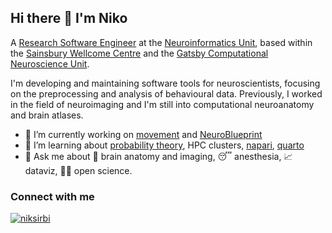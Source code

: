## Hi there 👋 I'm Niko

A [Research Software Engineer](https://society-rse.org/) at the [Neuroinformatics Unit](https://neuroinformatics.dev/), based within the [Sainsbury Wellcome Centre](https://www.sainsburywellcome.org/web/) and the [Gatsby Computational Neuroscience Unit](https://www.ucl.ac.uk/gatsby/gatsby-computational-neuroscience-unit).

I'm developing and maintaining software tools for neuroscientists, focusing on the preprocessing and analysis of behavioural data.
Previously, I worked in the field of neuroimaging and I'm still into computational neuroanatomy and brain atlases.

- 🔭 I’m currently working on [movement](https://github.com/neuroinformatics-unit/movement) and [NeuroBlueprint](https://neuroblueprint.neuroinformatics.dev/)
- 🌱 I’m learning about [probability theory](https://ocw.mit.edu/courses/6-041-probabilistic-systems-analysis-and-applied-probability-fall-2010/pages/syllabus/), HPC clusters, [napari](https://napari.org/stable/), [quarto](https://quarto.org/)
- 💬 Ask me about 🧠 brain anatomy and imaging, 😴 anesthesia, 📈 dataviz, 🧑‍🔬 open science.

### Connect with me
<p align="left"> <a href="https://neuromatch.social/@niksirbi" target="blank"><img src="https://img.shields.io/mastodon/follow/109525327849853991?domain=https%3A%2F%2Fneuromatch.social&style=for-the-badge&logo=mastodon&label=mastodon" alt="niksirbi" /></a> </p>
